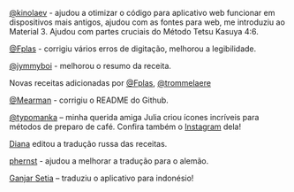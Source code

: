 [@kinolaev](https://github.com/kinolaev) - ajudou a otimizar o código para aplicativo web funcionar em dispositivos mais antigos, ajudou com as fontes para web, me introduziu ao Material 3. Ajudou com partes cruciais do Método Tetsu Kasuya 4:6.

[@Fplas](https://github.com/Fplas) - corrigiu vários erros de digitação, melhorou a legibilidade.

[@jymmyboi](https://github.com/jymmyboi) - melhorou o resumo da receita.

Novas receitas adicionadas por [@Fplas](https://github.com/Fplas), [@trommelaere](https://github.com/trommelaere)

[@Mearman](https://github.com/Mearman) - corrigiu o README do Github.

[@typomanka](https://github.com/typomanka) – minha querida amiga Julia criou ícones incríveis para métodos de preparo de café. Confira também o [Instagram](https://www.instagram.com/typomanka/) dela!

[Diana](https://diana.karliner.pro/) editou a tradução russa das receitas.

[phernst](https://github.com/phernst) - ajudou a melhorar a tradução para o alemão.

[Ganjar Setia](https://github.com/ganjarsetia) – traduziu o aplicativo para indonésio!